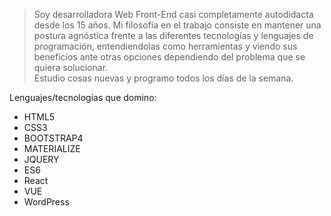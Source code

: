 


> Soy desarrolladora Web Front-End casi completamente autodidacta desde los 15 años. Mi filosofía en el trabajo consiste en mantener una postura agnóstica frente a las diferentes tecnologías y lenguajes de programación, entendiendolas como herramientas y viendo sus beneficios ante otras opciones dependiendo del problema que se quiera solucionar. <br>
Estudio cosas nuevas y programo todos los días de la semana.

Lenguajes/tecnologías que domino:
* HTML5
* CSS3
* BOOTSTRAP4
* MATERIALIZE
* JQUERY
* ES6
* React
* VUE 
* WordPress
